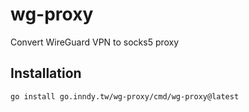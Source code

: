# wg-proxy

Convert WireGuard VPN to socks5 proxy

## Installation

`go install go.inndy.tw/wg-proxy/cmd/wg-proxy@latest`
